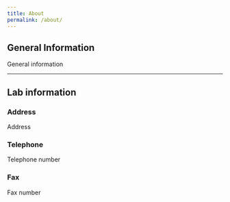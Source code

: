```yaml
---
title: About
permalink: /about/
---
```


## General Information

General information

<hr>

## Lab information

### Address

Address

### Telephone

Telephone number

### Fax

Fax number